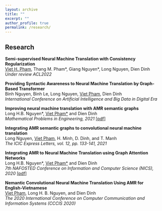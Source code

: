 ```yaml
---
layout: archive
title: ""
excerpt: ""
author_profile: true
permalink: /research/
---
```


## Research

**Semi-supervised Neural Machine Translation with Consistency Regularization**  
<u>Viet H. Pham</u>, Thang M. Pham*, Giang Nguyen*, Long Nguyen, Dien Dinh\
*Under review ACL2022*

**Providing Syntactic Awareness to Neural Machine Translation by Graph-Based Transformer**  
Binh Nguyen, Binh Le, Long Nguyen, <u>Viet Pham</u>, Dien Dinh\
*International Conference on Artificial Intelligence and Big Data in Digital Era*

**Improving neural machine translation with AMR semantic graphs**  
Long H.B. Nguyen*, <u>Viet Pham*</u> and Dien Dinh\
*Mathematical Problems in Engineering, 2021* [[pdf]](https://downloads.hindawi.com/journals/mpe/2021/9939389.pdf)

**Integrating AMR semantic graphs to convolutional neural machine translation**  
Long Nguyen, <u>Viet Pham</u>, H. Minh, D. Dinh, and T. Manh\
*The ICIC Express Letters, vol. 12, pp. 133-141, 2021*

**Integrating AMR to Neural Machine Translation using Graph Attention Networks**  
Long H.B. Nguyen*, <u>Viet Pham*</u> and Dien Dinh\
*7th NAFOSTED Conference on Information and Computer Science (NICS), 2020* [[pdf]](https://ieeexplore.ieee.org/document/9335896)

**Nemantic Convolutional Neural Machine Translation Using AMR for English-Vietnamese**  
<u>Viet Pham</u>, Long H. B. Nguyen, and Dien Dinh\
*The 2020 International Conference on Computer Communication and Information Systems (CCCIS 2020)*
